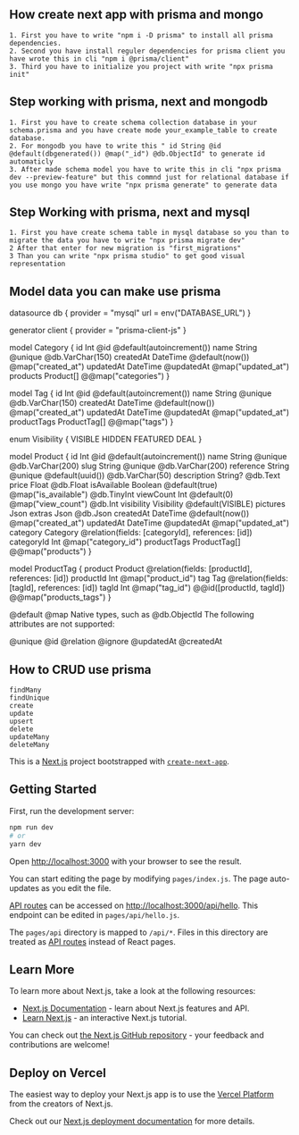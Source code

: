 ## How create next app with prisma and mongo
    1. First you have to write "npm i -D prisma" to install all prisma dependencies.
    2. Second you have install reguler dependencies for prisma client you have wrote this in cli "npm i @prisma/client"
    3. Third you have to initialize you project with write "npx prisma init"

## Step working with prisma, next and mongodb
    1. First you have to create schema collection database in your schema.prisma and you have create mode your_example_table to create database.
    2. For mongodb you have to write this " id String @id @default(dbgenerated()) @map("_id") @db.ObjectId" to generate id automaticly
    3. After made schema model you have to write this in cli "npx prisma dev --preview-feature" but this commnd just for relational database if you use mongo you have write "npx prisma generate" to generate data

## Step Working with prisma, next and mysql
    1. First you have create schema table in mysql database so you than to migrate the data you have to write "npx prisma migrate dev"
    2 After that enter for new migration is "first_migrations"
    3 Than you can write "npx prisma studio" to get good visual representation

## Model data you can make use prisma

datasource db {
  provider = "mysql"
  url      = env("DATABASE_URL")
}

generator client {
  provider = "prisma-client-js"
}

model Category {
  id        Int      @id @default(autoincrement())
  name      String   @unique @db.VarChar(150)
  createdAt DateTime @default(now()) @map("created_at")
  updatedAt DateTime @updatedAt @map("updated_at")
  products Product[]
  @@map("categories")
}

model Tag {
  id        Int      @id @default(autoincrement())
  name      String   @unique @db.VarChar(150)
  createdAt DateTime @default(now()) @map("created_at")
  updatedAt DateTime @updatedAt @map("updated_at")
  productTags ProductTag[]
  @@map("tags")
}

enum Visibility {
  VISIBLE
  HIDDEN
  FEATURED
  DEAL
}

model Product {
  id          Int        @id @default(autoincrement())
  name        String     @unique @db.VarChar(200)
  slug        String     @unique @db.VarChar(200)
  reference   String     @unique @default(uuid()) @db.VarChar(50)
  description String?    @db.Text
  price       Float      @db.Float
  isAvailable Boolean    @default(true) @map("is_available") @db.TinyInt
  viewCount   Int        @default(0) @map("view_count") @db.Int
  visibility  Visibility @default(VISIBLE)
  pictures    Json
  extras      Json       @db.Json
  createdAt   DateTime   @default(now()) @map("created_at")
  updatedAt   DateTime   @updatedAt @map("updated_at")
  category    Category   @relation(fields: [categoryId], references: [id])
  categoryId  Int        @map("category_id")
  productTags ProductTag[]
  @@map("products")
}

model ProductTag {
  product   Product @relation(fields: [productId], references: [id])
  productId Int     @map("product_id")
  tag       Tag     @relation(fields: [tagId], references: [id])
  tagId     Int     @map("tag_id")
  @@id([productId, tagId])
  @@map("products_tags")
}

@default
@map
Native types, such as @db.ObjectId
The following attributes are not supported:

@unique
@id
@relation
@ignore
@updatedAt
@createdAt


## How to CRUD use prisma 

    findMany
    findUnique
    create
    update
    upsert
    delete
    updateMany
    deleteMany



This is a [Next.js](https://nextjs.org/) project bootstrapped with [`create-next-app`](https://github.com/vercel/next.js/tree/canary/packages/create-next-app).

## Getting Started

First, run the development server:

```bash
npm run dev
# or
yarn dev
```

Open [http://localhost:3000](http://localhost:3000) with your browser to see the result.

You can start editing the page by modifying `pages/index.js`. The page auto-updates as you edit the file.

[API routes](https://nextjs.org/docs/api-routes/introduction) can be accessed on [http://localhost:3000/api/hello](http://localhost:3000/api/hello). This endpoint can be edited in `pages/api/hello.js`.

The `pages/api` directory is mapped to `/api/*`. Files in this directory are treated as [API routes](https://nextjs.org/docs/api-routes/introduction) instead of React pages.

## Learn More

To learn more about Next.js, take a look at the following resources:

- [Next.js Documentation](https://nextjs.org/docs) - learn about Next.js features and API.
- [Learn Next.js](https://nextjs.org/learn) - an interactive Next.js tutorial.

You can check out [the Next.js GitHub repository](https://github.com/vercel/next.js/) - your feedback and contributions are welcome!

## Deploy on Vercel

The easiest way to deploy your Next.js app is to use the [Vercel Platform](https://vercel.com/new?utm_medium=default-template&filter=next.js&utm_source=create-next-app&utm_campaign=create-next-app-readme) from the creators of Next.js.

Check out our [Next.js deployment documentation](https://nextjs.org/docs/deployment) for more details.
